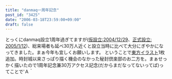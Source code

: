 ```yaml
---
title: "danmaq一周年記念"
post_id: "3425"
date: "2006-03-18T23:59:00+09:00"
draft: false
---
```



とっくにdanmaq設立1周年過ぎてますが([仮設立:2004/12/29](/3211)、[正式設立: 2005/1/12](/3243))、総来場者も延べ30万人近くと設立当時に比べて大分にぎやかになってきました。まぁ今年も宜しくお願いします。 ということで[東方イラスト](/3426)1枚追加。時封城以来さっぱり描く機会のなかった秘封倶楽部のお二方を。まぁせっかく描いたので1周年記念兼30万アクセス記念(だからまだなってないってば)ってことで'Ａ｀
